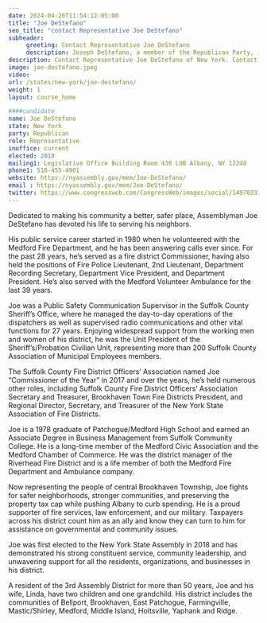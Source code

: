 ```yaml
---
date: 2024-04-26T11:54:12-05:00
title: "Joe DeStefano"
seo_title: "contact Representative Joe DeStefano"
subheader:
     greeting: Contact Representative Joe DeStefano
     description: Joseph DeStefano, a member of the Republican Party, is an American politician serving in the New York State Assembly, representing District 3. His district includes the communities of Bellport, Brookhaven, East Patchogue, Farmingville, Mastic/Shirley, Medford, Middle Island, Holtsville, Yaphank and Ridge.
description: Contact Representative Joe DeStefano of New York. Contact information for Joe DeStefano includes email address, phone number, and mailing address.
image: joe-destefano.jpeg
video:
url: /states/new-york/joe-destefano/
weight: 1
layout: course_home

####candidate
name: Joe DeStefano
state: New York
party: Republican
role: Representative
inoffice: current
elected: 2018
mailing1: Legislative Office Building Room 430 LOB Albany, NY 12248
phone1: 518-455-4901
website: https://nyassembly.gov/mem/Joe-DeStefano/
email : https://nyassembly.gov/mem/Joe-DeStefano/
twitter: https://www.congressweb.com/CongressWeb/images/social/1497033191_twitter_square.png
---
```


Dedicated to making his community a better, safer place, Assemblyman Joe DeStefano has devoted his life to serving his neighbors.

His public service career started in 1980 when he volunteered with the Medford Fire Department, and he has been answering calls ever since. For the past 28 years, he’s served as a fire district Commissioner, having also held the positions of Fire Police Lieutenant, 2nd Lieutenant, Department Recording Secretary, Department Vice President, and Department President. He’s also served with the Medford Volunteer Ambulance for the last 39 years.

Joe was a Public Safety Communication Supervisor in the Suffolk County Sheriff’s Office, where he managed the day-to-day operations of the dispatchers as well as supervised radio communications and other vital functions for 27 years. Enjoying widespread support from the working men and women of his district, he was the Unit President of the Sheriff’s/Probation Civilian Unit, representing more than 200 Suffolk County Association of Municipal Employees members.

The Suffolk County Fire District Officers’ Association named Joe “Commissioner of the Year” in 2017 and over the years, he’s held numerous other roles, including Suffolk County Fire District Officers’ Association Secretary and Treasurer, Brookhaven Town Fire Districts President, and Regional Director, Secretary, and Treasurer of the New York State Association of Fire Districts.

Joe is a 1978 graduate of Patchogue/Medford High School and earned an Associate Degree in Business Management from Suffolk Community College. He is a long-time member of the Medford Civic Association and the Medford Chamber of Commerce. He was the district manager of the Riverhead Fire District and is a life member of both the Medford Fire Department and Ambulance company.

Now representing the people of central Brookhaven Township, Joe fights for safer neighborhoods, stronger communities, and preserving the property tax cap while pushing Albany to curb spending. He is a proud supporter of fire services, law enforcement, and our military. Taxpayers across his district count him as an ally and know they can turn to him for assistance on governmental and community issues.

Joe was first elected to the New York State Assembly in 2018 and has demonstrated his strong constituent service, community leadership, and unwavering support for all the residents, organizations, and businesses in his district.

A resident of the 3rd Assembly District for more than 50 years, Joe and his wife, Linda, have two children and one grandchild. His district includes the communities of Bellport, Brookhaven, East Patchogue, Farmingville, Mastic/Shirley, Medford, Middle Island, Holtsville, Yaphank and Ridge.
